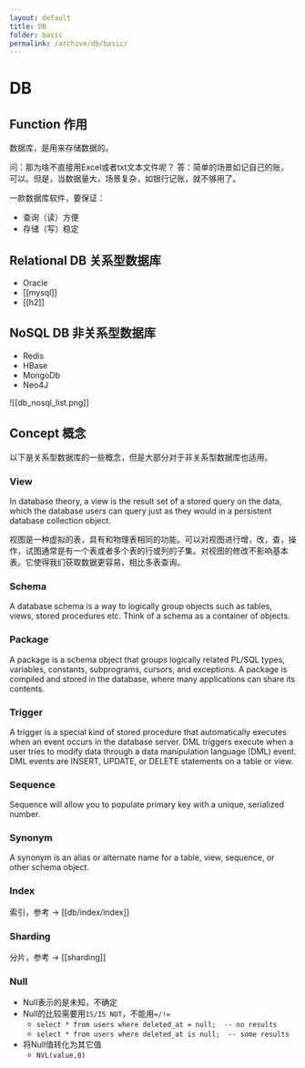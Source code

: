 ```yaml
---
layout: default
title: DB
folder: basic
permalink: /archive/db/basic/
---
```


# DB

## Function 作用
数据库，是用来存储数据的。

问：那为啥不直接用Excel或者txt文本文件呢？
答：简单的场景如记自己的账，可以。但是，当数据量大，场景复杂，如银行记账，就不够用了。

一款数据库软件，要保证：
- 查询（读）方便
- 存储（写）稳定

## Relational DB 关系型数据库
- Oracle
- [[mysql]]
- [[h2]]

## NoSQL DB 非关系型数据库
- Redis
- HBase
- MongoDb
- Neo4J

![[db_nosql_list.png]]

## Concept 概念

以下是关系型数据库的一些概念，但是大部分对于非关系型数据库也适用。

### View

In database theory, a view is the result set of a stored query on the data,
which the database users can query just as they would in a persistent database collection object.

视图是一种虚拟的表，具有和物理表相同的功能。可以对视图进行增，改，查，操作，试图通常是有一个表或者多个表的行或列的子集。对视图的修改不影响基本表。它使得我们获取数据更容易，相比多表查询。

### Schema

A database schema is a way to logically group objects such as tables, views,
stored procedures etc. Think of a schema as a container of objects.

### Package

A package is a schema object that groups logically related PL/SQL types, variables,
constants, subprograms, cursors, and exceptions. A package is compiled and stored in the database, where many applications can share its contents.

### Trigger

A trigger is a special kind of stored procedure that automatically executes
when an event occurs in the database server. DML triggers execute when a user tries to modify data through a data manipulation language (DML) event. DML events are INSERT, UPDATE, or DELETE statements on a table or view.

### Sequence

Sequence will allow you to populate primary key with a unique, serialized number.

### Synonym

A synonym is an alias or alternate name for a table, view, sequence, or other schema object.

### Index

索引，参考 -> [[db/index/index]]

### Sharding

分片，参考 -> [[sharding]]

### Null

- Null表示的是未知，不确定
- Null的比较需要用`IS/IS NOT`，不能用`=/!=`
  - `select * from users where deleted_at = null;  -- no results`
  - `select * from users where deleted_at is null;  -- some results`
- 将Null值转化为其它值
  - `NVL(value,0)`
